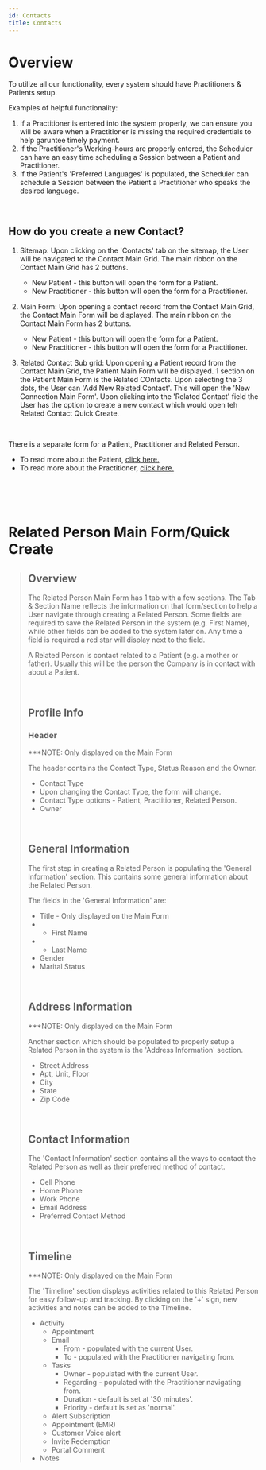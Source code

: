 ```yaml
---
id: Contacts
title: Contacts
---
```

# Overview

To utilize all our functionality, every system should have Practitioners & Patients setup.

Examples of helpful functionality: 
1. If a Practitioner is entered into the system properly, we can ensure you will be aware when a Practitioner is missing the required credentials to help garuntee timely payment. 
2. If the Practitioner's Working-hours are properly entered, the Scheduler can have an easy time scheduling a Session between a Patient and Practitioner.
3. If the Patient's 'Preferred Languages' is populated, the Scheduler can schedule a Session between the Patient a Practitioner who speaks the desired language. 

<br />

## How do you create a new Contact?
1. Sitemap: Upon clicking on the 'Contacts' tab on the sitemap, the User will be navigated to the Contact Main Grid.  The main ribbon on the Contact Main Grid has 2 buttons. 
    - New Patient - this button will open the form for a Patient. 
    - New Practitioner - this button will open the form for a Practitioner.

2. Main Form: Upon opening a contact record from the Contact Main Grid, the Contact Main Form will be displayed. The main ribbon on the Contact Main Form has 2 buttons. 
    - New Patient - this button will open the form for a Patient. 
    - New Practitioner - this button will open the form for a Practitioner.

3. Related Contact Sub grid: Upon opening a Patient record from the Contact Main Grid, the Patient Main Form will be displayed. 1 section on the Patient Main Form is the Related COntacts. Upon selecting the 3 dots, the User can 'Add New Related Contact'. This will open the 'New Connection Main Form'. Upon clicking into the 'Related Contact' field the User has the option to create a new contact which would open teh Related Contact Quick Create. 

<br />

There is a separate form for a Patient, Practitioner and Related Person.
 - To read more about the Patient, [click here.](/docs/Patients/Overview.md)
 - To read more about the Practitioner, [click here.](/docs/Practitioners/BasicInfo.md)

<br />
<br />
<br />

 # Related Person Main Form/Quick Create
> 
> ## Overview
> 
> The Related Person Main Form has 1 tab with a few sections. The Tab & Section Name reflects the information on that form/section to help a User navigate through creating a Related Person. Some fields are required to save the Related Person in the system (e.g. First Name), while other fields can be added to the system later on. Any time a field is required a red star will display next to the field.
>
> A Related Person is contact related to a Patient (e.g. a mother or father). Usually this will be the person the Company is in contact with about a Patient.
>
><br />
>
>## Profile Info 
>
>### Header 
> ***NOTE: Only displayed on the Main Form
>
>The header contains the Contact Type, Status Reason and the Owner. 
>
>- Contact Type 
>  - Upon changing the Contact Type, the form will change. 
>  - Contact Type options - Patient, Practitioner, Related Person.
>- Owner 
>
><br />
>
>## General Information 
>
>The first step in creating a Related Person is populating the 'General Information' section. This contains some general information about the Related Person. 
>
>The fields in the 'General Information' are:
> - Title - Only displayed on the Main Form
> - * First Name
> - * Last Name
> - Gender
> - Marital Status
> 
> <br />
> 
> ## Address Information 
> ***NOTE: Only displayed on the Main Form
> 
> Another section which should be populated to properly setup a Related Person in the system is the 'Address Information' section.
> 
> - Street Address
> - Apt, Unit, Floor
> - City
> - State
> - Zip Code
> 
> <br />
> 
> ## Contact Information 
> 
> The 'Contact Information' section contains all the ways to contact the Related Person as well as their preferred method of contact.
> 
> - Cell Phone
> - Home Phone
> - Work Phone
> - Email Address
> - Preferred Contact Method
> 
> <br />
> 
>## Timeline
> ***NOTE: Only displayed on the Main Form 
>
>The 'Timeline' section displays activities related to this Related Person for easy follow-up and tracking. 
By clicking on the '+' sign, new activities and notes can be added to the Timeline. 
> - Activity
>   - Appointment
>   - Email
>     - From - populated with the current User.
>     - To - populated with the Practitioner navigating from. 
>   - Tasks 
>     - Owner - populated with the current User.
>     - Regarding - populated with the Practitioner navigating from.
>     - Duration - default is set at '30 minutes'.
>     - Priority - default is set as 'normal'.
>   - Alert Subscription
>   - Appointment (EMR)
>   - Customer Voice alert
>   - Invite Redemption
>   - Portal Comment
> - Notes